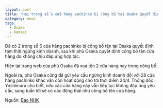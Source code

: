 ```yaml
---
layout: post
title: "Hai trong số 6 cửa hàng pachinko bị công bố tại Osaka quyết định tạm thời ngừng kinh doanh"
category: news
tags: 
  - Osaka
  - Kansai
---
```

Đã có 2 trong số 6 cửa hàng pachinko bị công bố tên tại Osaka quyết định tạm thời ngừng kinh doanh, sau khi phủ Osaka quyết định công bố tên cửa hàng do không chịu đáp ứng hợp tác.

Hiện tại trang web của phủ Osaka đã xoá tên 2 cửa hàng này trong công bố.

Ngoài ra, phủ Osaka cũng đã gửi yêu cầu ngừng kinh doanh đối với 28 cửa hàng pachinko khác vẫn còn hoạt động cho tới thời điểm 24/4. Thống đốc Yoshimura cho biết, nếu các cửa hàng này vẫn tiếp tục không đáp ứng yêu cầu, sang tuần tới sẽ có các động thái như công bố tên cửa hàng.

Nguồn: [Báo NHK](https://www3.nhk.or.jp/kansai-news/20200425/2000028903.html)